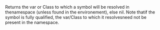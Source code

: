 Returns the var or Class to which a symbol will be resolved in thenamespace (unless found in the environement), else nil.  Note thatif the symbol is fully qualified, the var/Class to which it resolvesneed not be present in the namespace.